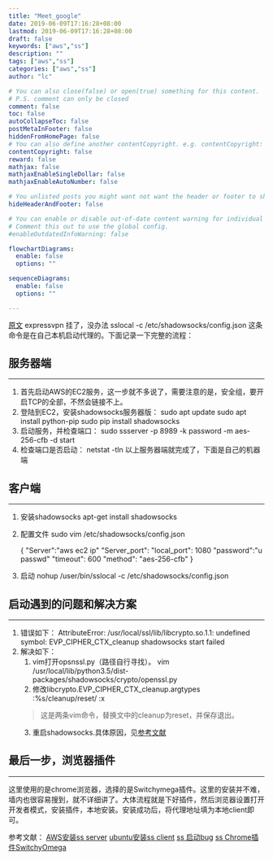 ```yaml
---
title: "Meet_google"
date: 2019-06-09T17:16:28+08:00
lastmod: 2019-06-09T17:16:28+08:00
draft: false
keywords: ["aws","ss"]
description: ""
tags: ["aws","ss"]
categories: ["aws","ss"]
author: "lc"

# You can also close(false) or open(true) something for this content.
# P.S. comment can only be closed
comment: false
toc: false
autoCollapseToc: false
postMetaInFooter: false
hiddenFromHomePage: false
# You can also define another contentCopyright. e.g. contentCopyright: "This is another copyright."
contentCopyright: false
reward: false
mathjax: false
mathjaxEnableSingleDollar: false
mathjaxEnableAutoNumber: false

# You unlisted posts you might want not want the header or footer to show
hideHeaderAndFooter: false

# You can enable or disable out-of-date content warning for individual post.
# Comment this out to use the global config.
#enableOutdatedInfoWarning: false

flowchartDiagrams:
  enable: false
  options: ""

sequenceDiagrams: 
  enable: false
  options: ""

---
```

[原文](http://blog.tureornot.com/2019/06/08/梯子启动大法/)
expressvpn 挂了，没办法
sslocal -c /etc/shadowsocks/config.json 这条命令是在自己本机启动代理的。下面记录一下完整的流程：
<!--more-->
## 服务器端
***
1.	首先启动AWS的EC2服务，这一步就不多说了，需要注意的是，安全组，要开启TCP的全部，不然会链接不上。
2.	登陆到EC2，安装shadowsocks服务器版：
	sudo apt update
	sudo apt install python-pip
	sudo pip install shadowsocks
3.	启动服务，并检查端口：
	sudo ssserver -p 8989 -k password -m aes-256-cfb -d start
4.	检查端口是否启动：
	netstat -tln
以上服务器端就完成了，下面是自己的机器端

## 客户端
***
1.	安装shadowsocks
	apt-get install shadowsocks
2.	配置文件
	sudo vim /etc/shadowsocks/config.json
	
	{
		"Server":"aws ec2 ip"
		"Server_port":
		"local_port": 1080
		"password":"u passwd"
		"timeout": 600
		"method": "aes-256-cfb"
	}
3.	启动
	nohup /user/bin/sslocal -c /etc/shadowsocks/config.json

## 启动遇到的问题和解决方案
***
1.	错误如下：
	AttributeError: /usr/local/ssl/lib/libcrypto.so.1.1: undefined symbol: EVP_CIPHER_CTX_cleanup
	shadowsocks start failed
2.	解决如下：
	1.	vim打开opsnssl.py（路径自行寻找）。
		vim /usr/local/lib/python3.5/dist-packages/shadowsocks/crypto/openssl.py
	2.	修改libcrypto.EVP_CIPHER_CTX_cleanup.argtypes
		:%s/cleanup/reset/
		:x
	>这是两条vim命令，替换文中的cleanup为reset，并保存退出。
	3.	重启shadowsocks.具体原因，见[参考文献](https://kionf.com/2016/12/15/errornote-ss/)

## 最后一步，浏览器插件
***
这里使用的是chrome浏览器，选择的是Switchymega插件。这里的安装并不难，墙内也很容易搜到，就不详细讲了。大体流程就是下好插件，然后浏览器设置打开开发者模式，安装插件，本地安装。安装成功后，将代理地址填为本地client即可。

参考文献：
[AWS安装ss server](http://www.bioinfo-scrounger.com/archives/490)
[ubuntu安装ss client](https://blog.csdn.net/eliuxiaoming1/article/details/85772050)
[ss 启动bug](https://kionf.com/2016/12/15/errornote-ss/)
[ss Chrome插件SwitchyOmega](http://www.wangchao.info/1316.html)

